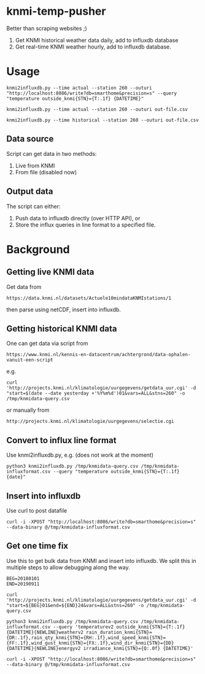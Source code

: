 # knmi-temp-pusher

Better than scraping websites ;)

1. Get KNMI historical weather data daily, add to influxdb database
2. Get real-time KNMI weather hourly, add to influxdb database.

# Usage

    knmi2influxdb.py --time actual --station 260 --outuri "http://localhost:8086/write?db=smarthome&precision=s" --query "temperature outside_knmi{STN}={T:.1f} {DATETIME}"

    knmi2influxdb.py --time actual --station 260 --outuri out-file.csv

    knmi2influxdb.py --time historical --station 260 --outuri out-file.csv

## Data source

Script can get data in two methods:
1. Live from KNMI
2. From file (disabled now)

## Output data

The script can either:
1. Push data to influxdb directly (over HTTP API), or 
2. Store the influx queries in line format to a specified file.

# Background

## Getting live KNMI data

Get data from

    https://data.knmi.nl/datasets/Actuele10mindataKNMIstations/1

then parse using netCDF, insert into influxdb.

## Getting historical KNMI data

One can get data via script from

    https://www.knmi.nl/kennis-en-datacentrum/achtergrond/data-ophalen-vanuit-een-script

e.g. 

    curl 'http://projects.knmi.nl/klimatologie/uurgegevens/getdata_uur.cgi' -d "start=$(date --date yesterday +'%Y%m%d')01&vars=ALL&stns=260" -o /tmp/knmidata-query.csv

or manually from

    http://projects.knmi.nl/klimatologie/uurgegevens/selectie.cgi

## Convert to influx line format

Use knmi2influxdb.py, e.g. (does not work at the moment)

    python3 knmi2influxdb.py /tmp/knmidata-query.csv /tmp/knmidata-influxformat.csv --query "temperature outside_knmi{STN}={T:.1f} {date}"

## Insert into influxdb

Use curl to post datafile

    curl -i -XPOST "http://localhost:8086/write?db=smarthome&precision=s" --data-binary @/tmp/knmidata-influxformat.csv

## Get one time fix

Use this to get bulk data from KNMI and insert into influxdb. We split this in
multiple steps to allow debugging along the way.

	BEG=20180101
	END=20190911
	
	curl 'http://projects.knmi.nl/klimatologie/uurgegevens/getdata_uur.cgi' -d "start=${BEG}01&end=${END}24&vars=ALL&stns=260" -o /tmp/knmidata-query.csv
	
	python3 knmi2influxdb.py /tmp/knmidata-query.csv /tmp/knmidata-influxformat.csv --query 'temperaturev2 outside_knmi{STN}={T:.1f} {DATETIME}{NEWLINE}weatherv2 rain_duration_knmi{STN}={DR:.1f},rain_qty_knmi{STN}={RH:.1f},wind_speed_knmi{STN}={FF:.1f},wind_gust_knmi{STN}={FX:.1f},wind_dir_knmi{STN}={DD} {DATETIME}{NEWLINE}energyv2 irradiance_knmi{STN}={Q:.0f} {DATETIME}'
	
	curl -i -XPOST "http://localhost:8086/write?db=smarthome&precision=s" --data-binary @/tmp/knmidata-influxformat.csv

